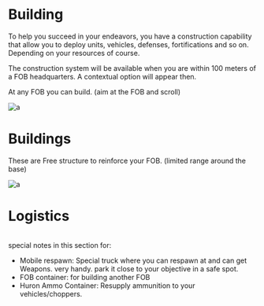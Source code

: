 # Building
To help you succeed in your endeavors, you have a construction capability that allow you to deploy units, vehicles, defenses, fortifications and so on. Depending on your resources of course.

The construction system will be available when you are within 100 meters of a FOB headquarters. A contextual option will appear then.

At any FOB you can build. (aim at the FOB and scroll)

![a](http://vignette3.wikia.nocookie.net/greuh-liberation/images/e/e2/2015-09-22_00002.jpg/revision/latest/scale-to-width-down/800?cb=20150922202626)

# Buildings
These are Free structure to reinforce your FOB. (limited range around the base)

![a](http://vignette4.wikia.nocookie.net/greuh-liberation/images/8/8c/2015-09-22_00003.jpg/revision/latest/scale-to-width-down/220?cb=20150922203503)

# Logistics

![a](data:image/gif;base64,R0lGODlhAQABAIABAAAAAP///yH5BAEAAAEALAAAAAABAAEAQAICTAEAOw%3D%3D)

special notes in this section for:
* Mobile respawn: Special truck where you can respawn at and can get Weapons. very handy. park it close to your objective in a safe spot.
* FOB container: for building another FOB
* Huron Ammo Container: Resupply ammunition to your vehicles/choppers.
